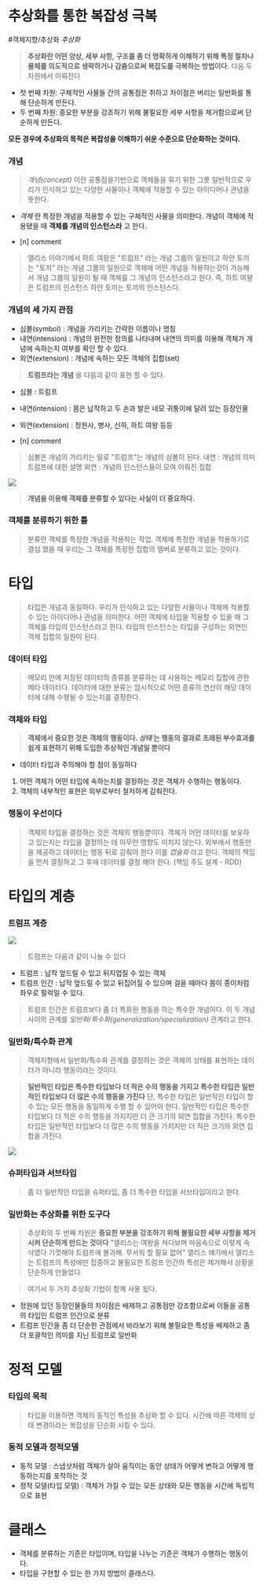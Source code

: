 
# 추상화를 통한 복잡성 극복
#객체지향/추상화
*추상화* 
> **추상화란 어떤 양상, 세부 사항, 구조를 좀 더 명확하게 이해하기 위해 특정 절차나 물체를 의도적으로 생략하거나 감춤으로써 복잡도를 극복하는 방법이다.** 
> 다음 두 차원에서 이뤄진다

- 첫 번째 차원: 구체적인 사물들 간의 공통점은 취하고 차이점은 버리는 일반화를 통해 단순하게 만든다.
- 두 번째 차원: 중요한 부분을 강조하기 위해 불필요한 세부 사항을 제거함으로써 단순하게 만든다.

**모든 경우에 추상화의 목적은 복잡성을 이해하기 쉬운 수준으로 단순화하는 것이다.** 


### 개념
> *개념(concept)* 이란 공통점을기반으로 객체들을 묶기 위한 그릇
> 일반적으로 우리가 인식하고 있는 다양한 사물이나 객체에 적용할 수 있는 아이디어나 관념을 뜻한다.

- *객체* 란 특정한 개념을 적용할 수 있는 구체적인 사물을 의미한다. 개념이 객체에 적용됐을 때 **객체를 개념의 인스턴스라** 고 한다.

- [n] comment
> 앨리스 이야기에서 하트 여왕은 "트럼프" 라는 개념 그룹의 일원이고 하얀 토끼는 "토끼" 라는 개념 그룹의 일원으로 객체에 어떤 개념을 적용하는것이 가능해서 개념 그룹의 일원이 될 때 객체를 그 개념의 인스턴스라고 한다. 즉, 하트 여왕은 트럼프의 인스턴스 하얀 토끼는 토끼의 인스턴스다.


### 개념의 세 가지 관점
- 심볼(symbol) : 개념을 가리키는 간략한 이름이나 명칭
- 내연(intension) : 개념의 완전한 정의를 나타내며 내연의 의미를 이용해 객체가 개념에 속하는지 여부를 확인 할 수 있다.
- 외연(extension) : 개념에 속하는 모든 객체의 집합(set)

> **트럼프라는 개념** 을 다음과 같이 표현 할 수 있다.

- 심볼 : 트럼프
- 내연(intension) : 몸은 납작하고 두 손과 발은 네모 귀퉁이에 달려 있는 등장인물
- 외연(extension) : 정원사, 병사, 신하, 하트 여왕 등등

- [n] comment
> 심볼은 개념의 가리키는 말로 "트럼프"는 개념의 심볼이 된다.
> 내연 : 개념의 의미 트럼프에 대한 설명
> 외연 : 개념의 인스턴스들이 모여 이뤄진 집합


![](../images/image06.png)
>**개념을 이용해 객체를 분류할 수 있다는 사실이 더 중요하다.** 


### 객체를 분류하기 위한 틀
> 분류란 객체를 특정한 개념을 적용하는 작업. 객체에 특정한 개념을 적용하기로 결심 했을 때 우리는 그 객체를 특정한 집합의 멤버로 분류하고 있는 것이다.


# 타입
> 타입은 개념과 동일하다. 우리가 인식하고 있는 다양한 사물이나 객체에 적용할 수 있는 아이디어나 관념을 의미한다. 어떤 객체에 타입을 적용할 수 있을 때 그 객체를 타입의 인스턴스라고 한다.
> 타입의 인스턴스는 타입을 구성하는 외연인 객체 집합의 일원이 된다.


### 데이터 타입
> 메모리 안에 저장된 데이터의 종류를 분류하는 데 사용하는 메모리 집합에 관한 메타 데이터다.
> 데이터에 대한 분류는 암시적으로 어떤 종류의 연산이 해당 데이터에 대해 수행될 수 있는지를 결정한다.


### 객체와 타입
> **객체에서 중요한 것은 객체의 행동이다. *상태* 는 행동의 결과로 초래된 부수효과를 쉽게 표현하기 위해 도입한 추상적인 개념일 뿐이다**

- 데이터 타입과 주의해야 할 점이 동일하다
1. 어떤 객체가 어떤 타입에 속하는지를 결정하는 것은 객체가 수행하는 행동이다.
2. 객체의 내부적인 표현은 외부로부터 철저하게 감춰진다.

### 행동이 우선이다
> 객체의 타입을 결정하는 것은 객체의 행동뿐이다. 객체가 어떤 데이터를 보유하고 있는지는 타입을 결정하는 데 아무런 영향도 미치지 않는다.
> 외부에서 행동만을 제공하고 데이터는 행동 뒤로 감춰야 한다 이를 *캡슐화* 라고 한다.
> 객체의 책임을 먼저 결정하고 그 후에 데이터를 결정 해야 한다. (책임 주도 설계 - RDD)


# 타입의 계층

### 트럼프 계층

![](../images/image07.png)

> 트럼프는 다음과 같이 나눌 수 있다

- 트럼프 : 납작 엎드릴 수 있고 뒤지업질 수 있는 객체
- 트럼프 인간 : 납작 엎드릴 수 있고 뒤집어질 수 있으며 걸을 때마다 몸이 종이처럼 좌우로 펄럭일 수 있다.

> 트럼프 인간은 트럼프보다 좀 더 특화된 행동을 하는 특수한 개념이다. 이 두 개념 사이의 관계를 *일반화/특수화(generalization/specialization)* 관계라고 한다.


### 일반화/특수화 관계
> 객체지향에서 일반화/특수화 관계를 결정하는 것은 객체의 상태를 표현하는 데이터가 아니라 행동이라는 것이다.


> **일반적인 타입은 특수한 타입보다 더 적은 수의 행동을 가지고 특수한 타입은 일반적인 타입보다 더 많은 수의 행동을 가진다** 
> 단, 특수한 타입은 일반적인 타입이 할 수 있는 모든 행동을 동일하게 수행 할 수 있어야 한다.
> 일반적인 타입은 특수한 타입보다 더 적은 수의 행동을 가지지만 더 큰 크기의 외연 집합을 가진다.
> 특수한 타입은 일반적인 타입보다 더 많은 수의 행동을 가지지만 더 적은 크기의 외연 집합을 가진다.

![](../images/image08.png)

### 슈퍼타입과 서브타입
> 좀 더 일반적인 타입을 슈퍼타입, 좀 더 특수한 타입을 서브타입이라고 한다.

### 일반화는 추상화를 위한 도구다
> 추상화의 두 번째 차원은 **중요한 부분을 강조하기 위해 불필요한 세부 사항을 제거시켜 단순하게 만드는 것이다** 
> "앨리스는 여왕을 쳐다보며 마음속으로 이렇게 속삭였다 기껏해야 트럼프에 불과해. 무서워 할 필요 없어"
> 앨리스 얘기에서 앨리스는 트럼프의 특성에만 집중하고 불필요한 트럼프 인간의 특성은 제거해서 상황을 단순하게 만들었다.

> 여기서 두 가지 추상화 기법이 함께 사용 됬다.

- 정원에 있던 등장인물들의 차이점은 배제하고 공통점만 강조함으로써 이들을 공통의 타입인 트럼프 인간으로 분류
- 트럼프 인간을 좀 더 단순한 관점에서 바라보기 위해 불필요한 특성을 배제하고 좀 더 포괄적인 의미를 지닌 트럼프로 일반화

# 정적 모델

### 타입의 목적
> 타입을 이용하면 객체의 동적인 특성을 추상화 할 수 있다.
> 시간에 따른 객체의 상태 변경이라는 복잡성을 단순화 시킬 수 있다.
### 동적 모델과 정적모델
- 동적 모델 : 스냅샷처럼 객체가 살아 움직이는 동안 상태가 어떻게 변하고 어떻게 행동하는지를 포착하는 것
- 정적 모델(타입 모델) : 객체가 가질 수 있는 모든 상태와 모든 행동을 시간에 독립적으로 표현


# 클래스
- 객체를 분류하는 기준은 타입이며, 타입을 나누는 기준은 객체가 수행하는 행동이다.
- 타입을 구현할 수 있는 한 가지 방법이 클래스다.